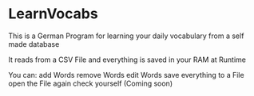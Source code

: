 LearnVocabs
===========

This is a German Program for learning your daily vocabulary from a self made database


It reads from a CSV File and everything is saved in your RAM at Runtime

You can:
  add Words
  remove Words
  edit Words
  save everything to a File
  open the File again
  check yourself (Coming soon)
